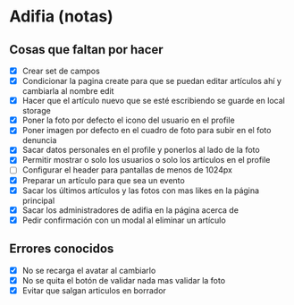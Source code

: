 # 	Adifia (notas)

## Cosas que faltan por hacer

- [x] Crear set de campos
- [x] Condicionar la pagina create para que se puedan editar artículos ahí y cambiarla al nombre edit
- [x] Hacer que el artículo nuevo que se esté escribiendo se guarde en local storage
- [x] Poner la foto por defecto el icono del usuario en el profile
- [x] Poner imagen por defecto en el cuadro de foto para subir en el foto denuncia
- [x] Sacar datos personales en el profile y ponerlos al lado de la foto
- [x] Permitir mostrar o solo los usuarios o solo los artículos en el profile
- [ ] Configurar el header para pantallas de menos de 1024px
- [x] Preparar un artículo para que sea un evento
- [x] Sacar los últimos artículos y las fotos con mas likes en la página principal
- [x] Sacar los administradores de adifia en la página acerca de
- [x] Pedir confirmación con un modal al eliminar un artículo

## Errores conocidos

- [x] No se recarga el avatar al cambiarlo
- [x] No se quita el botón de validar nada mas validar la foto
- [x] Evitar que salgan articulos en borrador